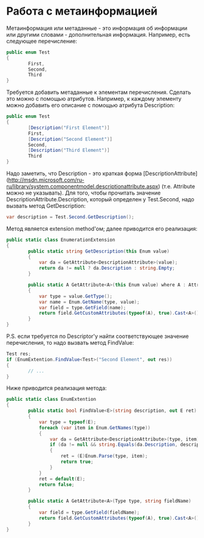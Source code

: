 # Работа с метаинформацией
Метаинформация или метаданные - это информация об информации или другими словами - дополнительная информация. Например, есть следующее перечисление:
```c#
public enum Test
{
    	First,
    	Second,
    	Third
}
```
Требуется добавить метаданные к элементам перечисления. Сделать это можно с помощью атрибутов. 
Например, к каждому элементу можно добавить его описание с помощью атрибута Description:
```c#
public enum Test
{
    	[Description("First Element")]
    	First,
    	[Description("Second Element")]
    	Second,
    	[Description("Third Element")]
    	Third
}
```
Надо заметить, что Description - это краткая форма [DescriptionAttribute] (http://msdn.microsoft.com/ru-ru/library/system.componentmodel.descriptionattribute.aspx) (т.е. Attribute можно не указывать).
Для того, чтобы прочитать значение DescriptionAttribute.Description, который определен у Test.Second, надо вызвать метод GetDescription:
```c#
var description = Test.Second.GetDescription();
```
Метод является extension method'ом; далее приводится его реализация:
```c#
public static class EnumerationExtension
{
    	public static string GetDescription(this Enum value)
    	{
        	var da = GetAttribute<DescriptionAttribute>(value);
        	return da != null ? da.Description : string.Empty;
    	}

    	public static A GetAttribute<A>(this Enum value) where A : Attribute
    	{
        	var type = value.GetType();
        	var name = Enum.GetName(type, value);
        	var field = type.GetField(name);
        	return field.GetCustomAttributes(typeof(A), true).Cast<A>().FirstOrDefault();
    	}
}
```
P.S.
если требуется по Descriptor'у найти соответствующее значение перечисления, то надо вызвать метод FindValue:
```c#
Test res;
if (EnumExtention.FindValue<Test>("Second Element", out res))
{
    	// ...
}
```
Ниже приводится реализация метода:
```c#
public static class EnumExtention
{
    	public static bool FindValue<E>(string description, out E ret)
    	{
        	var type = typeof(E);
        	foreach (var item in Enum.GetNames(type))
        	{
            	var da = GetAttribute<DescriptionAttribute>(type, item);
            	if (da != null && string.Equals(da.Description, description, StringComparison.OrdinalIgnoreCase))
            	{
                	ret = (E)Enum.Parse(type, item);
                	return true;
            	}
        	}
        	ret = default(E);
        	return false;
    	}

    	public static A GetAttribute<A>(Type type, string fieldName)
    	{
        	var field = type.GetField(fieldName);
        	return field.GetCustomAttributes(typeof(A), true).Cast<A>().FirstOrDefault();
    	}
}
```
